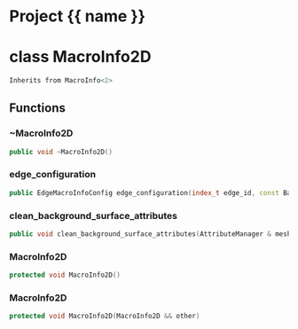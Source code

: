 <script setup>
import {useRoute} from 'vitepress'
const {path} = useRoute()
const tokens = path.split('/')
const words = tokens[2].split('-');
for (let i = 0; i < words.length; i++) {
    words[i] = words[i].charAt(0).toUpperCase() + words[i].slice(1);
    words[i] = words[i].replace('geode', 'Geode')
}
const name = words.join('-');
</script>
# Project {{ name }}

# class MacroInfo2D


```cpp
Inherits from MacroInfo<2>
```



## Functions

### ~MacroInfo2D

```cpp
public void ~MacroInfo2D()
```


### edge_configuration

```cpp
public EdgeMacroInfoConfig edge_configuration(index_t edge_id, const BackgroundSurface & background_surface)
```


### clean_background_surface_attributes

```cpp
public void clean_background_surface_attributes(AttributeManager & mesh_vertex_attribute_manager, AttributeManager & mesh_edge_attribute_manager)
```


### MacroInfo2D

```cpp
protected void MacroInfo2D()
```


### MacroInfo2D

```cpp
protected void MacroInfo2D(MacroInfo2D && other)
```




